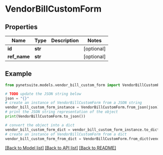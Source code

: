 # VendorBillCustomForm


## Properties

Name | Type | Description | Notes
------------ | ------------- | ------------- | -------------
**id** | **str** |  | [optional] 
**ref_name** | **str** |  | [optional] 

## Example

```python
from pynetsuite.models.vendor_bill_custom_form import VendorBillCustomForm

# TODO update the JSON string below
json = "{}"
# create an instance of VendorBillCustomForm from a JSON string
vendor_bill_custom_form_instance = VendorBillCustomForm.from_json(json)
# print the JSON string representation of the object
print(VendorBillCustomForm.to_json())

# convert the object into a dict
vendor_bill_custom_form_dict = vendor_bill_custom_form_instance.to_dict()
# create an instance of VendorBillCustomForm from a dict
vendor_bill_custom_form_from_dict = VendorBillCustomForm.from_dict(vendor_bill_custom_form_dict)
```
[[Back to Model list]](../README.md#documentation-for-models) [[Back to API list]](../README.md#documentation-for-api-endpoints) [[Back to README]](../README.md)



